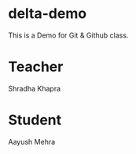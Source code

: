 # delta-demo
This is a Demo for Git &amp; Github class.

# Teacher
Shradha Khapra

# Student 
Aayush Mehra